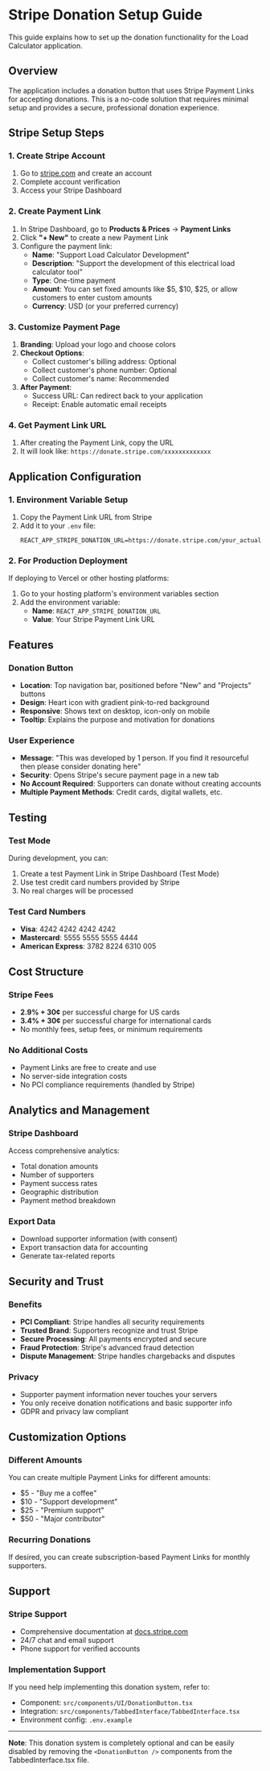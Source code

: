 # Stripe Donation Setup Guide

This guide explains how to set up the donation functionality for the Load Calculator application.

## Overview

The application includes a donation button that uses Stripe Payment Links for accepting donations. This is a no-code solution that requires minimal setup and provides a secure, professional donation experience.

## Stripe Setup Steps

### 1. Create Stripe Account
1. Go to [stripe.com](https://stripe.com) and create an account
2. Complete account verification
3. Access your Stripe Dashboard

### 2. Create Payment Link
1. In Stripe Dashboard, go to **Products & Prices** → **Payment Links**
2. Click **"+ New"** to create a new Payment Link
3. Configure the payment link:
   - **Name**: "Support Load Calculator Development"
   - **Description**: "Support the development of this electrical load calculator tool"
   - **Type**: One-time payment
   - **Amount**: You can set fixed amounts like $5, $10, $25, or allow customers to enter custom amounts
   - **Currency**: USD (or your preferred currency)

### 3. Customize Payment Page
1. **Branding**: Upload your logo and choose colors
2. **Checkout Options**:
   - Collect customer's billing address: Optional
   - Collect customer's phone number: Optional
   - Collect customer's name: Recommended
3. **After Payment**: 
   - Success URL: Can redirect back to your application
   - Receipt: Enable automatic email receipts

### 4. Get Payment Link URL
1. After creating the Payment Link, copy the URL
2. It will look like: `https://donate.stripe.com/xxxxxxxxxxxxx`

## Application Configuration

### 1. Environment Variable Setup
1. Copy the Payment Link URL from Stripe
2. Add it to your `.env` file:
   ```
   REACT_APP_STRIPE_DONATION_URL=https://donate.stripe.com/your_actual_payment_link_here
   ```

### 2. For Production Deployment
If deploying to Vercel or other hosting platforms:
1. Go to your hosting platform's environment variables section
2. Add the environment variable:
   - **Name**: `REACT_APP_STRIPE_DONATION_URL`
   - **Value**: Your Stripe Payment Link URL

## Features

### Donation Button
- **Location**: Top navigation bar, positioned before "New" and "Projects" buttons
- **Design**: Heart icon with gradient pink-to-red background
- **Responsive**: Shows text on desktop, icon-only on mobile
- **Tooltip**: Explains the purpose and motivation for donations

### User Experience
- **Message**: "This was developed by 1 person. If you find it resourceful then please consider donating here"
- **Security**: Opens Stripe's secure payment page in a new tab
- **No Account Required**: Supporters can donate without creating accounts
- **Multiple Payment Methods**: Credit cards, digital wallets, etc.

## Testing

### Test Mode
During development, you can:
1. Create a test Payment Link in Stripe Dashboard (Test Mode)
2. Use test credit card numbers provided by Stripe
3. No real charges will be processed

### Test Card Numbers
- **Visa**: 4242 4242 4242 4242
- **Mastercard**: 5555 5555 5555 4444
- **American Express**: 3782 8224 6310 005

## Cost Structure

### Stripe Fees
- **2.9% + 30¢** per successful charge for US cards
- **3.4% + 30¢** per successful charge for international cards
- No monthly fees, setup fees, or minimum requirements

### No Additional Costs
- Payment Links are free to create and use
- No server-side integration costs
- No PCI compliance requirements (handled by Stripe)

## Analytics and Management

### Stripe Dashboard
Access comprehensive analytics:
- Total donation amounts
- Number of supporters
- Payment success rates
- Geographic distribution
- Payment method breakdown

### Export Data
- Download supporter information (with consent)
- Export transaction data for accounting
- Generate tax-related reports

## Security and Trust

### Benefits
- **PCI Compliant**: Stripe handles all security requirements
- **Trusted Brand**: Supporters recognize and trust Stripe
- **Secure Processing**: All payments encrypted and secure
- **Fraud Protection**: Stripe's advanced fraud detection
- **Dispute Management**: Stripe handles chargebacks and disputes

### Privacy
- Supporter payment information never touches your servers
- You only receive donation notifications and basic supporter info
- GDPR and privacy law compliant

## Customization Options

### Different Amounts
You can create multiple Payment Links for different amounts:
- $5 - "Buy me a coffee"
- $10 - "Support development"
- $25 - "Premium support"
- $50 - "Major contributor"

### Recurring Donations
If desired, you can create subscription-based Payment Links for monthly supporters.

## Support

### Stripe Support
- Comprehensive documentation at [docs.stripe.com](https://docs.stripe.com)
- 24/7 chat and email support
- Phone support for verified accounts

### Implementation Support
If you need help implementing this donation system, refer to:
- Component: `src/components/UI/DonationButton.tsx`
- Integration: `src/components/TabbedInterface/TabbedInterface.tsx`
- Environment config: `.env.example`

---

**Note**: This donation system is completely optional and can be easily disabled by removing the `<DonationButton />` components from the TabbedInterface.tsx file.